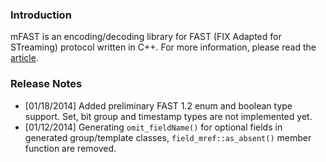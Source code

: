 
### Introduction

mFAST is an encoding/decoding library for FAST (FIX Adapted for STreaming) protocol written in C++.
For more information, please read the [article](http://objectcomputing.github.io/mFAST/).

### Release Notes

* \[01/18/2014\] Added preliminary FAST 1.2 enum and boolean type support. Set, bit group and timestamp types are not implemented yet.
* \[01/12/2014\] Generating `omit_fieldName()` for optional fields in generated group/template classes, `field_mref::as_absent()` member function are removed.